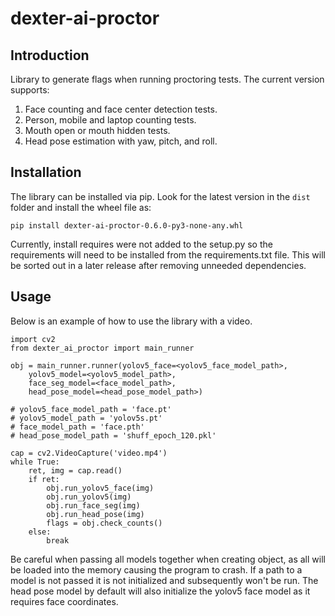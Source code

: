 # dexter-ai-proctor

## Introduction

Library to generate flags when running proctoring tests. The current version supports:

1. Face counting and face center detection tests.
2. Person, mobile and laptop counting tests.
3. Mouth open or mouth hidden tests.
4. Head pose estimation with yaw, pitch, and roll.


## Installation

The library can be installed via pip. Look for the latest version in the `dist` folder and install the wheel file as:

```
pip install dexter-ai-proctor-0.6.0-py3-none-any.whl
```
    
Currently, install requires were not added to the setup.py so the requirements will need to be installed from the requirements.txt file. This will be sorted out in a later release after removing unneeded dependencies.

## Usage
 
Below is an example of how to use the library with a video.

```
import cv2
from dexter_ai_proctor import main_runner

obj = main_runner.runner(yolov5_face=<yolov5_face_model_path>,
    yolov5_model=<yolov5_model_path>, 
    face_seg_model=<face_model_path>, 
    head_pose_model=<head_pose_model_path>)

# yolov5_face_model_path = 'face.pt'
# yolov5_model_path = 'yolov5s.pt'
# face_model_path = 'face.pth'
# head_pose_model_path = 'shuff_epoch_120.pkl'

cap = cv2.VideoCapture('video.mp4')
while True:
    ret, img = cap.read()
    if ret:
        obj.run_yolov5_face(img)
        obj.run_yolov5(img)
        obj.run_face_seg(img)
        obj.run_head_pose(img)
        flags = obj.check_counts()
    else:
        break
```

Be careful when passing all models together when creating object, as all will be loaded into the memory causing the program to crash. If a path to a model is not passed it is not initialized and subsequently won't be run. The head pose model by default will also initialize the yolov5 face model as it requires face coordinates.
